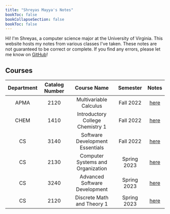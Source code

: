 ```yaml
---
title: "Shreyas Mayya's Notes"
bookToc: false
bookCollapseSection: false
bookToc: false
---
```


Hi! I'm Shreyas, a computer science major at the University of Virginia. This website hosts my notes from various classes I've taken. These notes are not guaranteed to be correct or complete. If you find any errors, please let me know on [GitHub](https://www.github.com/smayya337/notes-hugo)!

## Courses

|Department|Catalog Number|Course Name|Semester|Notes|
|:--:|:--:|:--:|:--:|:--:|
|APMA|2120|Multivariable Calculus|Fall 2022|[here](/notes/apma2120)|
|CHEM|1410|Introductory College Chemistry 1|Fall 2022|[here](/notes/chem1410)|
|CS|3140|Software Development Essentials|Fall 2022|[here](/notes/cs3140)|
|CS|2130|Computer Systems and Organization|Spring 2023|[here](/notes/cs2130/)|
|CS|3240|Advanced Software Development|Spring 2023|[here](/notes/cs3240/)|
|CS|2120|Discrete Math and Theory 1|Spring 2023|[here](/notes/cs2120/)|
